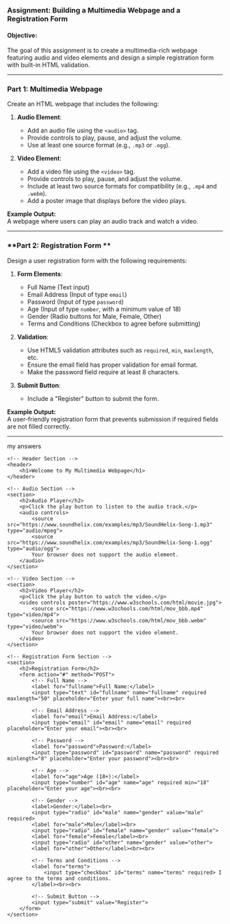 ### Assignment: Building a Multimedia Webpage and a Registration Form  

#### Objective: 
The goal of this assignment is to create a multimedia-rich webpage featuring audio and video elements and design a simple registration form with built-in HTML validation.  

---

### Part 1: Multimedia Webpage 
Create an HTML webpage that includes the following:  
1. **Audio Element**:  
   - Add an audio file using the `<audio>` tag.  
   - Provide controls to play, pause, and adjust the volume.  
   - Use at least one source format (e.g., `.mp3` or `.ogg`).  

2. **Video Element**:  
   - Add a video file using the `<video>` tag.  
   - Provide controls to play, pause, and adjust the volume.  
   - Include at least two source formats for compatibility (e.g., `.mp4` and `.webm`).  
   - Add a poster image that displays before the video plays.  

**Example Output:**  
A webpage where users can play an audio track and watch a video.  

---

### **Part 2: Registration Form **  
Design a user registration form with the following requirements:  

1. **Form Elements**:  
   - Full Name (Text input)  
   - Email Address (Input of type `email`)  
   - Password (Input of type `password`)  
   - Age (Input of type `number`, with a minimum value of 18)  
   - Gender (Radio buttons for Male, Female, Other)  
   - Terms and Conditions (Checkbox to agree before submitting)  

2. **Validation**:  
   - Use HTML5 validation attributes such as `required`, `min`, `maxlength`, etc.  
   - Ensure the email field has proper validation for email format.  
   - Make the password field require at least 8 characters.  

3. **Submit Button**:  
   - Include a "Register" button to submit the form.  

**Example Output:**  
A user-friendly registration form that prevents submission if required fields are not filled correctly.  

---



my answers 



<!DOCTYPE html>
<html lang="en">
<head>
    <meta charset="UTF-8">
    <meta name="viewport" content="width=device-width, initial-scale=1.0">
    <title>Multimedia Webpage with Registration Form</title>
</head>
<body>

    <!-- Header Section -->
    <header>
        <h1>Welcome to My Multimedia Webpage</h1>
    </header>

    <!-- Audio Section -->
    <section>
        <h2>Audio Player</h2>
        <p>Click the play button to listen to the audio track.</p>
        <audio controls>
            <source src="https://www.soundhelix.com/examples/mp3/SoundHelix-Song-1.mp3" type="audio/mpeg">
            <source src="https://www.soundhelix.com/examples/mp3/SoundHelix-Song-1.ogg" type="audio/ogg">
            Your browser does not support the audio element.
        </audio>
    </section>

    <!-- Video Section -->
    <section>
        <h2>Video Player</h2>
        <p>Click the play button to watch the video.</p>
        <video controls poster="https://www.w3schools.com/html/movie.jpg">
            <source src="https://www.w3schools.com/html/mov_bbb.mp4" type="video/mp4">
            <source src="https://www.w3schools.com/html/mov_bbb.webm" type="video/webm">
            Your browser does not support the video element.
        </video>
    </section>

    <!-- Registration Form Section -->
    <section>
        <h2>Registration Form</h2>
        <form action="#" method="POST">
            <!-- Full Name -->
            <label for="fullname">Full Name:</label>
            <input type="text" id="fullname" name="fullname" required maxlength="50" placeholder="Enter your full name"><br><br>

            <!-- Email Address -->
            <label for="email">Email Address:</label>
            <input type="email" id="email" name="email" required placeholder="Enter your email"><br><br>

            <!-- Password -->
            <label for="password">Password:</label>
            <input type="password" id="password" name="password" required minlength="8" placeholder="Enter your password"><br><br>

            <!-- Age -->
            <label for="age">Age (18+):</label>
            <input type="number" id="age" name="age" required min="18" placeholder="Enter your age"><br><br>

            <!-- Gender -->
            <label>Gender:</label><br>
            <input type="radio" id="male" name="gender" value="male" required>
            <label for="male">Male</label><br>
            <input type="radio" id="female" name="gender" value="female">
            <label for="female">Female</label><br>
            <input type="radio" id="other" name="gender" value="other">
            <label for="other">Other</label><br><br>

            <!-- Terms and Conditions -->
            <label for="terms">
                <input type="checkbox" id="terms" name="terms" required> I agree to the terms and conditions.
            </label><br><br>

            <!-- Submit Button -->
            <input type="submit" value="Register">
        </form>
    </section>

</body>
</html>
